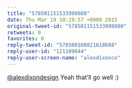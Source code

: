 ```yaml
---
title: "578501151533998080"
date: Thu Mar 19 10:19:57 +0000 2015
original-tweet-id: "578501151533998080"
retweets: 0
favorites: 0
reply-tweet-id: "578500108821618688"
reply-user-id: "121109844"
reply-user-screen-name: "alexdixonco"
---
```

<a href="https://twitter.com/alexdixondesign">@alexdixondesign</a> Yeah that’ll go well :)
